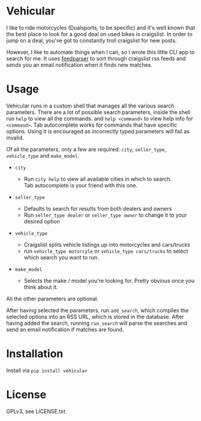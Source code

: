 # Vehicular

I like to ride motorcycles (Dualsports, to be specific) and it's well known that the 
best place to look for a good deal on used bikes is craigslist.  In order to jump on
a deal, you've got to constantly troll craigslist for new posts.  

However, I like to automate things when I can, so I wrote this little CLI app to 
search for me.  It uses [feedparser](https://github.com/kurtmckee/feedparser) to 
sort through craigslist rss feeds and sends you an email notification when it finds
new matches.

# Usage

Vehicular runs in a custom shell that manages all the various search parameters.
There are a lot of possible search parameters, inside the shell run `help` to view 
all the commands. and `help <command>` to view help info for `<command>`.  Tab
autocomplete works for commands that have specific options.  Using it is encouraged as
incorrectly typed parameters will fail as invalid.
  
 Of all the parameters, only a few are required: `city`, `seller_type`,
`vehicle_type` and `make_model`.

* `city`
    * Run `city help` to view all available cities in which to search.  
    Tab autocomplete is your friend with this one.
    
* `seller_type`
    * Defaults to search for results from both dealers and owners
    * Run `seller_type dealer` or `seller_type owner` to change it to your desired 
    option
    
* `vehicle_type`
    * Craigslist splits vehicle listings up into motorcycles and cars/trucks
    * run `vehicle_type motorcyle` or `vehicle_type cars/trucks` to select 
    which search you want to run.
    
* `make_model`
    * Selects the make / model you're looking for.  Pretty obvious once you think
    about it.
    
All the other parameters are optional.

After having selected the parameters, run `add_search`, which compiles the selected options into
an RSS URL, which is stored in the database.  After having added the search, running 
`run_search` will parse the searches and send an email notification if matches are found.

# Installation

Install via `pip install vehicular`

# License

GPLv3, see LICENSE.txt

